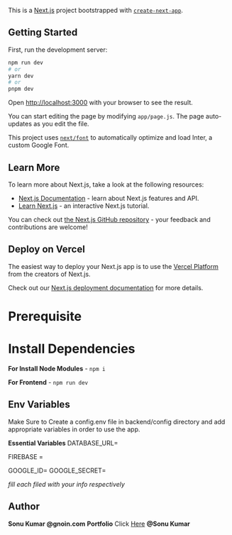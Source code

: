This is a [Next.js](https://nextjs.org/) project bootstrapped with [`create-next-app`](https://github.com/vercel/next.js/tree/canary/packages/create-next-app).

## Getting Started

First, run the development server:

```bash
npm run dev
# or
yarn dev
# or
pnpm dev
```

Open [http://localhost:3000](http://localhost:3000) with your browser to see the result.

You can start editing the page by modifying `app/page.js`. The page auto-updates as you edit the file.

This project uses [`next/font`](https://nextjs.org/docs/basic-features/font-optimization) to automatically optimize and load Inter, a custom Google Font.

## Learn More

To learn more about Next.js, take a look at the following resources:

- [Next.js Documentation](https://nextjs.org/docs) - learn about Next.js features and API.
- [Learn Next.js](https://nextjs.org/learn) - an interactive Next.js tutorial.

You can check out [the Next.js GitHub repository](https://github.com/vercel/next.js/) - your feedback and contributions are welcome!

## Deploy on Vercel

The easiest way to deploy your Next.js app is to use the [Vercel Platform](https://vercel.com/new?utm_medium=default-template&filter=next.js&utm_source=create-next-app&utm_campaign=create-next-app-readme) from the creators of Next.js.

Check out our [Next.js deployment documentation](https://nextjs.org/docs/deployment) for more details.


# Prerequisite


# Install Dependencies

**For Install Node Modules** - `npm i`

**For Frontend** - `npm run dev`

## Env Variables

Make Sure to Create a config.env file in backend/config directory and add appropriate variables in order to use the app.

**Essential Variables**
DATABASE_URL=

FIREBASE = 

GOOGLE_ID=
GOOGLE_SECRET=

_fill each filed with your info respectively_

## Author
 **Sonu Kumar @gnoin.com**
**Portfolio** Click [Here](https://sonu1994roy.github.io/sonumyportfolio.github.io/?fbclid=PAAaZTmHe0nsDtcHPx-7pp3_wvoXZ9dgKJKIXlnsXXe2_aEI5KFyLU0_2jMDo) **@Sonu Kumar**